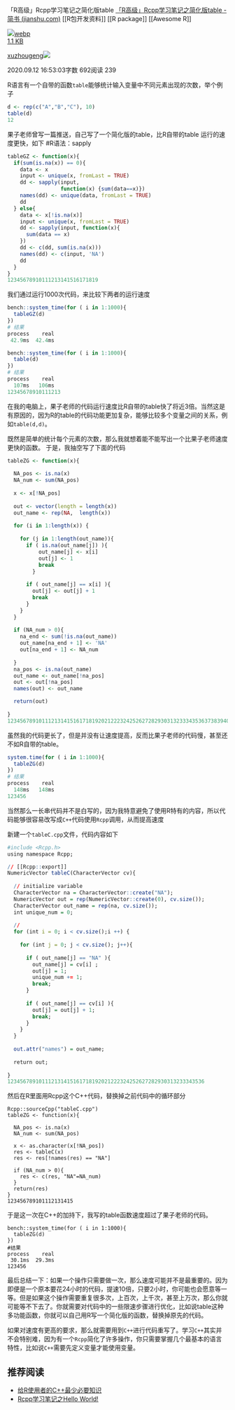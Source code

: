 #   
「R高级」Rcpp学习笔记之简化版table
[「R高级」Rcpp学习笔记之简化版table - 简书 (jianshu.com)](https://www.jianshu.com/p/04c4da0e0e40)
[[R包开发资料]]
[[R package]]
[[Awesome R]]
[](https://app.yinxiang.com/OutboundRedirect.action?dest=https%3A%2F%2Fwww.jianshu.com%2Fu%2F9ea40b5f607a)

[](https://app.yinxiang.com/OutboundRedirect.action?dest=https%3A%2F%2Fwww.jianshu.com%2Fu%2F9ea40b5f607a)[![](https://app.yinxiang.com/images/file-generic.png)webp  
1.1 KB  
](https://app.yinxiang.com/shard/s4/nl/16114937/0e0d2fe3-8c25-4bb3-9ae6-a89dddd3556e/res/a7cbddfd-4d6b-4ca9-be59-6a83f5f5c5f5/webp)

[xuzhougeng](https://app.yinxiang.com/OutboundRedirect.action?dest=https%3A%2F%2Fwww.jianshu.com%2Fu%2F9ea40b5f607a)[![](https://app.yinxiang.com/shard/s4/nl/16114937/0e0d2fe3-8c25-4bb3-9ae6-a89dddd3556e/res/21defe01-8c38-4fd9-bf71-b341ca3231ec/19c2bea4-c7f7-467f-a032-4fed9acbc55d?resizeSmall&width=832)](https://app.yinxiang.com/OutboundRedirect.action?dest=https%3A%2F%2Fwww.jianshu.com%2Fmobile%2Fcreator)

2020.09.12 16:53:03字数 692阅读 239

R语言有一个自带的函数`table`能够统计输入变量中不同元素出现的次数，举个例子

```R
d <- rep(c("A","B","C"), 10)
table(d)
12
```

果子老师曾写一篇推送，自己写了一个简化版的table，比R自带的table 运行的速度更快，如下
#R语法：sapply 
```R
tableGZ <- function(x){
  if(sum(is.na(x)) == 0){
    data <- x
    input <- unique(x, fromLast = TRUE)
    dd <- sapply(input, 
                 function(x) {sum(data==x)})
    names(dd) <- unique(data, fromLast = TRUE)
    dd
  } else{
    data <- x[!is.na(x)]
    input <- unique(x, fromLast = TRUE)
    dd <- sapply(input, function(x){
      sum(data == x)
    })
    dd <- c(dd, sum(is.na(x)))
    names(dd) <- c(input, 'NA')
    dd
  }
}
12345678910111213141516171819
```

我们通过运行1000次代码，来比较下两者的运行速度

```R
bench::system_time(for ( i in 1:1000){
  tableGZ(d)
})
# 结果
process    real 
 42.9ms  42.4ms 

bench::system_time(for ( i in 1:1000){
  table(d)
})
# 结果
process    real 
  107ms   106ms  
12345678910111213
```

在我的电脑上，果子老师的代码运行速度比R自带的table快了将近3倍。当然这是有原因的，因为R的table的代码功能更加复杂，能够比较多个变量之间的关系，例如`table(d,d)`。

既然是简单的统计每个元素的次数，那么我就想着能不能写出一个比果子老师速度更快的函数。 于是，我抽空写了下面的代码

```R
tableZG <- function(x){
  
  NA_pos <- is.na(x)
  NA_num <- sum(NA_pos)
  
  x <- x[!NA_pos]
  
  out <- vector(length = length(x))
  out_name <- rep(NA,  length(x))
  
  for (i in 1:length(x)) {
    
    for (j in 1:length(out_name)){
      if ( is.na(out_name[j]) ){
          out_name[j] <- x[i]
          out[j] <- 1
          break
        }
      
      if ( out_name[j] == x[i] ){
        out[j] <- out[j] + 1
        break
      } 
    }
  }
  
  if (NA_num > 0){
    na_end <- sum(!is.na(out_name))
    out_name[na_end + 1] <- 'NA'
    out[na_end + 1] <- NA_num
    
  } 
  na_pos <- is.na(out_name)
  out_name <- out_name[!na_pos]
  out <- out[!na_pos]
  names(out) <- out_name

  return(out)
  
}
12345678910111213141516171819202122232425262728293031323334353637383940
```

虽然我的代码更长了，但是并没有让速度提高，反而比果子老师的代码慢，甚至还不如R自带的table。

```R
system.time(for ( i in 1:1000){
  tableZG(d)
})
# 结果
process    real 
  148ms   148ms 
123456
```

当然那么一长串代码并不是白写的，因为我特意避免了使用R特有的内容，所以代码能够很容易改写成`C++`代码使用`Rcpp`调用，从而提高速度

新建一个`tableC.cpp`文件，代码内容如下

```R
#include <Rcpp.h>
using namespace Rcpp;

// [[Rcpp::export]]
NumericVector tableC(CharacterVector cv){
  
  // initialize variable
  CharacterVector na = CharacterVector::create("NA");
  NumericVector out = rep(NumericVector::create(0), cv.size());
  CharacterVector out_name = rep(na, cv.size());
  int unique_num = 0;
  
  // 
  for (int i = 0; i < cv.size();i ++) {
    
    for (int j = 0; j < cv.size(); j++){
      
      if ( out_name[j] == "NA" ){
        out_name[j] = cv[i] ;
        out[j] = 1;
        unique_num += 1;
        break;
      }
      
      if ( out_name[j] == cv[i] ){
        out[j] = out[j] + 1;
        break;
      } 
    }
  }
 
  out.attr("names") = out_name;
  
  return out;
  
} 
123456789101112131415161718192021222324252627282930313233343536
```

然后在R里面用Rcpp这个C++代码，替换掉之前代码中的循环部分

```
Rcpp::sourceCpp("tableC.cpp")
tableZG <- function(x){
  
  NA_pos <- is.na(x)
  NA_num <- sum(NA_pos)
  
  x <- as.character(x[!NA_pos])
  res <- tableC(x)
  res <- res[!names(res) == "NA"]
  
  if (NA_num > 0){
    res <- c(res, "NA"=NA_num)
  }
  return(res)
}
123456789101112131415
```

于是这一次在C++的加持下，我写的table函数速度超过了果子老师的代码。

```
bench::system_time(for ( i in 1:1000){
  tableZG(d)
})
#结果
process    real 
 30.1ms  29.3ms 
123456
```

最后总结一下：如果一个操作只需要做一次，那么速度可能并不是最重要的。因为即便是一个原本要花24小时的代码，提速10倍，只要2小时，你可能也会愿意等一等。但是如果这个操作需要重复很多次，上百次，上千次，甚至上万次，那么你就可能等不下去了。你就需要对代码中的一些限速步骤进行优化，比如说table这种多功能函数，你就可以自己用R写一个简化版的函数，替换掉原先的代码。

如果对速度有更高的要求，那么就需要用到`C++`进行代码重写了。学习`C++`其实并不会特别难，因为有一个`Rcpp`简化了许多操作，你只需要掌握几个最基本的语言特性，比如说`C++`需要先定义变量才能使用变量。

## 推荐阅读

-   [给R使用者的C++最少必要知识](https://app.yinxiang.com/OutboundRedirect.action?dest=https%3A%2F%2Flinks.jianshu.com%2Fgo%3Fto%3Dhttp%253A%252F%252Fxuzhougeng.top%252Farchives%252FC%252B%252B_For_R_User)
-   [Rcpp学习笔记之Hello World!](https://app.yinxiang.com/OutboundRedirect.action?dest=https%3A%2F%2Flinks.jianshu.com%2Fgo%3Fto%3Dhttp%253A%252F%252Fxuzhougeng.top%252Farchives%252FWrite_first_function_Using_Rcpp)
